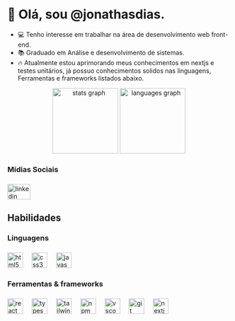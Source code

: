 # 👋 Olá, sou @jonathasdias.
  
- 💻 Tenho interesse em trabalhar na área de desenvolvimento web front-end.
- 📚 Graduado em Análise e desenvolvimento de sistemas.
- 🔥 Atualmente estou aprimorando meus conhecimentos em nextjs e testes unitários, já possuo conhecimentos solidos nas linguagens, Ferramentas e frameworks listados abaixo.

<div align="center">
  <img src="https://github-readme-stats.vercel.app/api?username=jonathasdias&hide_title=false&hide_rank=false&show_icons=true&include_all_commits=false&count_private=true&disable_animations=false&theme=gotham&locale=en&hide_border=true&order=1" height="148" alt="stats graph"  />
  <img src="https://github-readme-stats.vercel.app/api/top-langs?username=jonathasdias&locale=en&hide_title=false&layout=compact&card_width=320&langs_count=5&theme=gotham&hide_border=true&order=2" height="148" alt="languages graph"  />
</div>

###

<h3 align="left">Mídias Sociais</h3>

###

<div align="left">
  <a href="https://www.linkedin.com/in/jonathas-dias-400465307/?trk=opento_sprofile_topcard" target="_blank">
    <img src="https://raw.githubusercontent.com/maurodesouza/profile-readme-generator/master/src/assets/icons/social/linkedin/default.svg" width="52" height="35" alt="linkedin logo"  />
  </a>
</div>

###

<h2 align="left">Habilidades</h2>

<h3 align="left">Linguagens</h3>

###

<div align="left">
  <img src="https://skillicons.dev/icons?i=html" height="35" alt="html5 logo"  />
  <img width="12" />
  <img src="https://skillicons.dev/icons?i=css" height="35" alt="css3 logo"  />
  <img width="12" />
  <img src="https://skillicons.dev/icons?i=js" height="35" alt="javascript logo"  />
</div>

###

<h3 align="left">Ferramentas & frameworks</h3>

###

<div align="left">
  <img src="https://skillicons.dev/icons?i=react" height="35" alt="react logo"  />
  <img width="12" />
  <img src="https://skillicons.dev/icons?i=typescript" height="35" alt="typescript logo"  />
  <img width="12" />
  <img src="https://skillicons.dev/icons?i=tailwind" height="35" alt="tailwindcss logo"  />
  <img width="12" />
  <img src="https://cdn.simpleicons.org/npm/CB3837" height="35" alt="npm logo"  />
  <img width="12" />
  <img src="https://skillicons.dev/icons?i=vscode" height="35" alt="vscode logo"  />
  <img width="12" />
  <img src="https://skillicons.dev/icons?i=git" height="35" alt="git logo"  />
  <img width="12" />
  <img src="https://skillicons.dev/icons?i=next" height="35" alt="nextjs logo"  />
</div>

###
